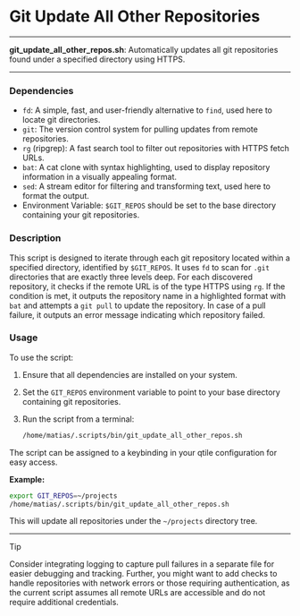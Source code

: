 # Git Update All Other Repositories

---

**git_update_all_other_repos.sh**: Automatically updates all git repositories found under a specified directory using HTTPS.

---

### Dependencies

- `fd`: A simple, fast, and user-friendly alternative to `find`, used here to locate git directories.
- `git`: The version control system for pulling updates from remote repositories.
- `rg` (ripgrep): A fast search tool to filter out repositories with HTTPS fetch URLs.
- `bat`: A cat clone with syntax highlighting, used to display repository information in a visually appealing format.
- `sed`: A stream editor for filtering and transforming text, used here to format the output.
- Environment Variable: `$GIT_REPOS` should be set to the base directory containing your git repositories.

### Description

This script is designed to iterate through each git repository located within a specified directory, identified by `$GIT_REPOS`. It uses `fd` to scan for `.git` directories that are exactly three levels deep. For each discovered repository, it checks if the remote URL is of the type HTTPS using `rg`. If the condition is met, it outputs the repository name in a highlighted format with `bat` and attempts a `git pull` to update the repository. In case of a pull failure, it outputs an error message indicating which repository failed.

### Usage

To use the script:

1. Ensure that all dependencies are installed on your system.
2. Set the `GIT_REPOS` environment variable to point to your base directory containing git repositories.
3. Run the script from a terminal:

   ```sh
   /home/matias/.scripts/bin/git_update_all_other_repos.sh
   ```

The script can be assigned to a keybinding in your qtile configuration for easy access.

**Example:**

```sh
export GIT_REPOS=~/projects
/home/matias/.scripts/bin/git_update_all_other_repos.sh
```

This will update all repositories under the `~/projects` directory tree.

---

> [!TIP]
> Consider integrating logging to capture pull failures in a separate file for easier debugging and tracking. Further, you might want to add checks to handle repositories with network errors or those requiring authentication, as the current script assumes all remote URLs are accessible and do not require additional credentials.